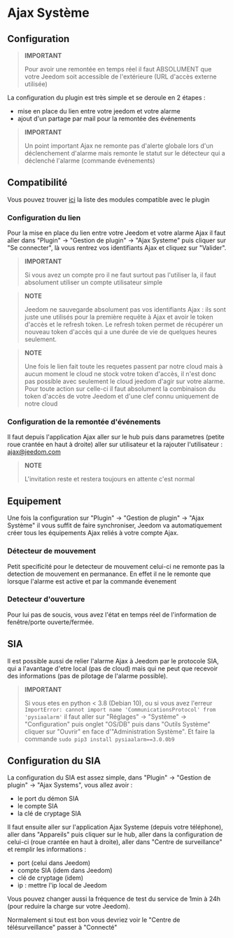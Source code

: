 # Ajax Système

## Configuration

>**IMPORTANT**
>
>Pour avoir une remontée en temps réel il faut ABSOLUMENT que votre Jeedom soit accessible de l'extérieure (URL d'accès externe utilisée)

La configuration du plugin est très simple et se deroule en 2 étapes : 

- mise en place du lien entre votre jeedom et votre alarme
- ajout d'un partage par mail pour la remontée des événements  

>**IMPORTANT**
>
>Un point important Ajax ne remonte pas d'alerte globale lors d'un déclenchement d'alarme mais remonte le statut sur le détecteur qui a déclenché l'alarme (commande événements)

## Compatibilité

Vous pouvez trouver [ici](https://compatibility.jeedom.com/index.php?v=d&p=home&plugin=ajaxSystem) la liste des modules compatible avec le plugin

### Configuration du lien 

Pour la mise en place du lien entre votre Jeedom et votre alarme Ajax il faut aller dans "Plugin" -> "Gestion de plugin" -> "Ajax Systeme" puis cliquer sur "Se connecter", là vous rentrez vos identifiants Ajax et cliquez sur "Valider".

>**IMPORTANT**
>
>Si vous avez un compte pro il ne faut surtout pas l'utiliser la, il faut absolument utiliser un compte utilisateur simple

>**NOTE**
>
> Jeedom ne sauvegarde absolument pas vos identifiants Ajax : ils sont juste une utilisés pour la première requête à Ajax et avoir le token d'accès et le refresh token. Le refresh token permet de récupérer un nouveau token d'accès qui a une durée de vie de quelques heures seulement.

>**NOTE**
>
> Une fois le lien fait toute les requetes passent par notre cloud mais à aucun moment le cloud ne stock votre token d'accès, il n'est donc pas possible avec seulement le cloud jeedom d'agir sur votre alarme. Pour toute action sur celle-ci il faut absolument la combinaison du token d'accès de votre Jeedom et d'une clef connu uniquement de notre cloud 

### Configuration de la remontée d'événements

Il faut depuis l'application Ajax aller sur le hub puis dans parametres (petite roue crantée en haut à droite) aller sur utilisateur et la rajouter l'utilisateur : ajax@jeedom.com

>**NOTE**
>
>L'invitation reste et restera toujours en attente c'est normal

## Equipement 

Une fois la configuration sur "Plugin" -> "Gestion de plugin" -> "Ajax Système" il vous suffit de faire synchroniser, Jeedom va automatiquement créer tous les équipements Ajax reliés à votre compte Ajax. 

### Détecteur de mouvement

Petit specificité pour le detecteur de mouvement celui-ci ne remonte pas la detection de mouvement en permanance. En effet il ne le remonte que lorsque l'alarme est active et par la commande évenement

### Detecteur d'ouverture

Pour lui pas de soucis, vous avez l'état en temps réel de l'information de fenêtre/porte ouverte/fermée.

## SIA

Il est possible aussi de relier l'alarme Ajax à Jeedom par le protocole SIA, qui a l'avantage d'etre local (pas de cloud) mais qui ne peut que recevoir des informations (pas de pilotage de l'alarme possible).

>**IMPORTANT**
>
> Si vous etes en python < 3.8 (Debian 10), ou si vous avez l'erreur `ImportError: cannot import name 'CommunicationsProtocol' from 'pysiaalarm'` il faut aller sur "Réglages" -> "Système" -> "Configuration" puis onglet "OS/DB" puis dans "Outils Système" cliquer sur "Ouvrir" en face d'"Administration Système". Et faire la commande `sudo pip3 install pysiaalarm==3.0.0b9`

## Configuration du SIA

La configuration du SIA est assez simple, dans "Plugin" -> "Gestion de plugin" -> "Ajax Systems", vous allez avoir : 
- le port du démon SIA
- le compte SIA
- la clé de cryptage SIA

Il faut ensuite aller sur l'application Ajax Systeme (depuis votre téléphone), aller dans "Appareils" puis cliquer sur le hub, aller dans la configuration de celui-ci (roue crantée en haut à droite), aller dans "Centre de surveillance" et remplir les informations : 

- port (celui dans Jeedom)
- compte SIA (idem dans Jeedom)
- clé de cryptage (idem)
- ip : mettre l'ip local de Jeedom

Vous pouvez changer aussi la fréquence de test du service de 1min à 24h (pour reduire la charge sur votre Jeedom).

Normalement si tout est bon vous devriez voir le "Centre de télésurveillance" passer à "Connecté"
